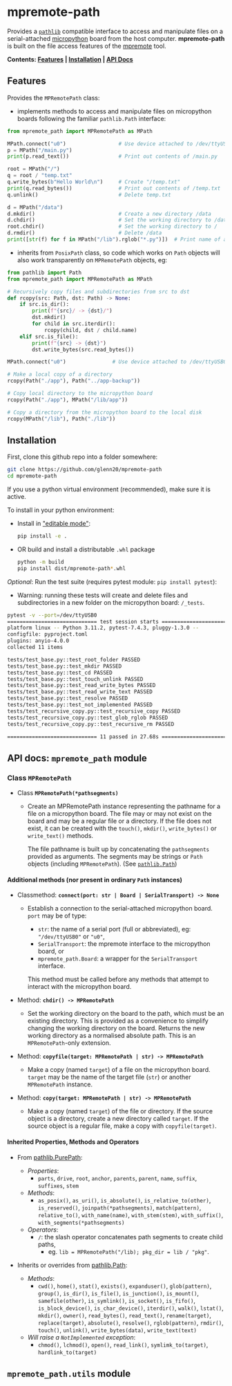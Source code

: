 # mpremote-path

Provides a [`pathlib`](https://docs.python.org/3/library/pathlib.html)
compatible interface to access and manipulate files on a serial-attached
[micropython](https://github.com/micropython/micropython) board from the host
computer. **mpremote-path** is built on the file access features of the
[mpremote](https://docs.micropython.org/en/latest/reference/mpremote.html) tool.

**Contents: [Features](#features) | [Installation](#installation) | [API Docs](#api-docs-mpremote_path-module)**

## Features

Provides the `MPRemotePath` class:

- implements methods to access and manipulate files on micropython boards
  following  the familiar `pathlib.Path` interface:

```py
from mpremote_path import MPRemotePath as MPath

MPath.connect("u0")                 # Use device attached to /dev/ttyUSB0
p = MPath("/main.py")
print(p.read_text())                # Print out contents of /main.py

root = MPath("/")
q = root / "temp.txt"
q.write_bytes(b"Hello World\n")     # Create "/temp.txt"
print(q.read_bytes())               # Print out contents of /temp.txt
q.unlink()                          # Delete temp.txt

d = MPath("/data")
d.mkdir()                           # Create a new directory /data
d.chdir()                           # Set the working directory to /data
root.chdir()                        # Set the working directory to /
d.rmdir()                           # Delete /data
print([str(f) for f in MPath("/lib").rglob("*.py")])  # Print name of all python files in subdirs of /lib
```

- inherits from `PosixPath` class, so code which works on `Path` objects will
  also work transparently on `MPRemotePath` objects, eg:

```py
from pathlib import Path
from mpremote_path import MPRemotePath as MPath

# Recursively copy files and subdirectories from src to dst
def rcopy(src: Path, dst: Path) -> None:
    if src.is_dir():
        print(f"{src}/ -> {dst}/")
        dst.mkdir()
        for child in src.iterdir():
            rcopy(child, dst / child.name)
    elif src.is_file():
        print(f"{src} -> {dst}")
        dst.write_bytes(src.read_bytes())

MPath.connect("u0")               # Use device attached to /dev/ttyUSB0

# Make a local copy of a directory
rcopy(Path("./app"), Path("../app-backup"))

# Copy local directory to the micropython board
rcopy(Path("./app"), MPath("/lib/app"))

# Copy a directory from the micropython board to the local disk
rcopy(MPath("/lib"), Path("./lib"))
```

## Installation

First, clone this github repo into a folder somewhere:

```bash
git clone https://github.com/glenn20/mpremote-path
cd mpremote-path
```

If you use a python virtual environment (recommended), make sure it is active.

To install in your python environment:

- Install in ["editable
  mode"](https://setuptools.pypa.io/en/latest/userguide/development_mode.html):

  ```bash
  pip install -e .
  ```

- OR build and install a distributable `.whl` package

  ```bash
  python -m build
  pip install dist/mpremote-path*.whl
  ```

*Optional*: Run the test suite (requires pytest module: `pip install pytest`):

- Warning: running these tests will create and delete files and subdirectories
in a new folder on the micropython board: `/_tests`.

```bash
pytest -v --port=/dev/ttyUSB0
============================= test session starts ==============================
platform linux -- Python 3.11.2, pytest-7.4.3, pluggy-1.3.0 --
configfile: pyproject.toml
plugins: anyio-4.0.0
collected 11 items

tests/test_base.py::test_root_folder PASSED                              [  9%]
tests/test_base.py::test_mkdir PASSED                                    [ 18%]
tests/test_base.py::test_cd PASSED                                       [ 27%]
tests/test_base.py::test_touch_unlink PASSED                             [ 36%]
tests/test_base.py::test_read_write_bytes PASSED                         [ 45%]
tests/test_base.py::test_read_write_text PASSED                          [ 54%]
tests/test_base.py::test_resolve PASSED                                  [ 63%]
tests/test_base.py::test_not_implemented PASSED                          [ 72%]
tests/test_recursive_copy.py::test_recursive_copy PASSED                 [ 81%]
tests/test_recursive_copy.py::test_glob_rglob PASSED                     [ 90%]
tests/test_recursive_copy.py::test_recursive_rm PASSED                   [100%]

============================= 11 passed in 27.68s ==============================
```

## API docs: `mpremote_path` module

### Class `MPRemotePath`

- Class **`MPRemotePath(*pathsegments)`**

  - Create an MPRemotePath instance representing the pathname for a file on a
    micropython board. The file may or may not exist on the board and may be a
    regular file or a directory. If the file does not exist, it can be created
    with the `touch()`, `mkdir()`, `write_bytes()` or `write_text()` methods.

    The file pathname is built up by concatenating the `pathsegments` provided
    as arguments. The segments may be strings or `Path` objects (including
    `MPRemotePath`). (See [`pathlib.Path`](
    https://docs.python.org/3/library/pathlib.html#pathlib.Path))

#### Additional methods (nor present in ordinary `Path` instances)

- Classmethod: **`connect(port: str | Board | SerialTransport) -> None`**

  - Establish a connection to the serial-attached micropython board. `port` may
    be of type:
    - `str`: the name of a serial port (full or abbreviated), eg:
      `"/dev/ttyUSB0"` or `"u0"`,
    - `SerialTransport`: the mpremote interface to the micropython board, or
    - `mpremote_path.Board`: a wrapper for the `SerialTransport` interface.

    This method must be called before any methods that attempt to interact with
    the micropython board.

- Method: **`chdir() -> MPRemotePath`**

  - Set the working directory on the board to the path, which must be an
    existing directory. This is provided as a convenience to simplify changing
    the working directory on the board. Returns the new working directory as a
    normalised absolute path. This is an `MPRemotePath`-only extension.

- Method: **`copyfile(target: MPRemotePath | str) -> MPRemotePath`**

  - Make a copy (named `target`) of a file on the micropython board. `target`
    may be the name of the target file (`str`) or another `MPRemotePath`
    instance.

- Method: **`copy(target: MPRemotePath | str) -> MPRemotePath`**

  - Make a copy (named `target`) of the file or directory. If the source object
    is a directory, create a new directory called `target`. If the source object
    is a regular file, make a copy with `copyfile(target)`.

#### Inherited Properties, Methods and Operators

- From
  [pathlib.PurePath](https://docs.python.org/3/library/pathlib.html#pathlib.PurePath):

  - *Properties*:
    - `parts`, `drive`, `root`, `anchor`, `parents`, `parent`, `name`, `suffix`,
      `suffixes`, `stem`
  - *Methods*:
    - `as_posix()`, `as_uri()`, `is_absolute()`, `is_relative_to(other)`,
      `is_reserved()`, `joinpath(*pathsegments)`, `match(pattern)`,
      `relative_to()`, `with_name(name)`, `with_stem(stem)`, `with_suffix()`,
      `with_segments(*pathsegments)`
  - *Operators*:
    - `/`: the slash operator concatenates path segments to create child paths,
      - eg. `lib = MPRemotePath("/lib); pkg_dir = lib / "pkg"`.

- Inherits or overrides from
  [pathlib.Path](https://docs.python.org/3/library/pathlib.html#pathlib.Path):

  - *Methods*:
    - `cwd()`, `home()`, `stat()`, `exists()`, `expanduser()`, `glob(pattern)`,
      `group()`, `is_dir()`, `is_file()`, `is_junction()`, `is_mount()`,
      `samefile(other)`, `is_symlink()`, `is_socket()`, `is_fifo()`,
      `is_block_device()`, `is_char_device()`, `iterdir()`, `walk()`, `lstat()`,
      `mkdir()`, `owner()`, `read_bytes()`, `read_text()`, `rename(target)`,
      `replace(target)`, `absolute()`, `resolve()`, `rglob(pattern)`, `rmdir()`,
      `touch()`, `unlink()`, `write_bytes(data)`, `write_text(text)`
  - *Will raise a `NotImplemented` exception*:
    - `chmod()`, `lchmod()`, `open()`, `read_link()`, `symlimk_to(target)`,
      `hardlink_to(target)`

## `mpremote_path.utils` module


